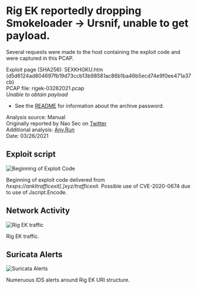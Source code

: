# Rig EK reportedly dropping Smokeloader -> Ursnif, unable to get payload.

Several requests were made to the host containing the exploit code and were captured in this PCAP.  

Exploit page (SHA256): 5EXKHGKU.htm (d5d6124ad804697fb19d73ccb13b98581ac86b1ba46b5ecd74e9f0ee471a37cb)  
PCAP file: rigek-03262021.pcap  
*Unable to obtain payload*

* See the [README](https://github.com/jstrosch/malware-samples) for information about the archive password.  

Analysis source: Manual  
Originally reported by Nao Sec on [Twitter](https://twitter.com/nao_sec/status/1375465237902553090)  
Additional analysis: [Any.Run](https://app.any.run/tasks/4b4870d4-4290-4b65-9287-9e2e77db9f52/)  
Date: 03/26/2021 

## Exploit script

![Beginning of Exploit Code](https://user-images.githubusercontent.com/1920756/113429845-cbe79600-939e-11eb-8c23-48d35aa3c804.png)

Beginning of exploit code delivered from *hxxps://ankltrafficexit[.]xyz/trafficexit*. Possible use of CVE-2020-0674 due to use of Jscript.Encode.

## Network Activity

![Rig EK traffic](https://user-images.githubusercontent.com/1920756/113430171-54663680-939f-11eb-9d26-bb6cc8f652bd.png)

Rig EK traffic.

## Suricata Alerts

![Suricata Alerts](https://user-images.githubusercontent.com/1920756/113430232-69db6080-939f-11eb-8873-42beba25c39e.png)  

Numeruous IDS alerts around Rig EK URI structure.